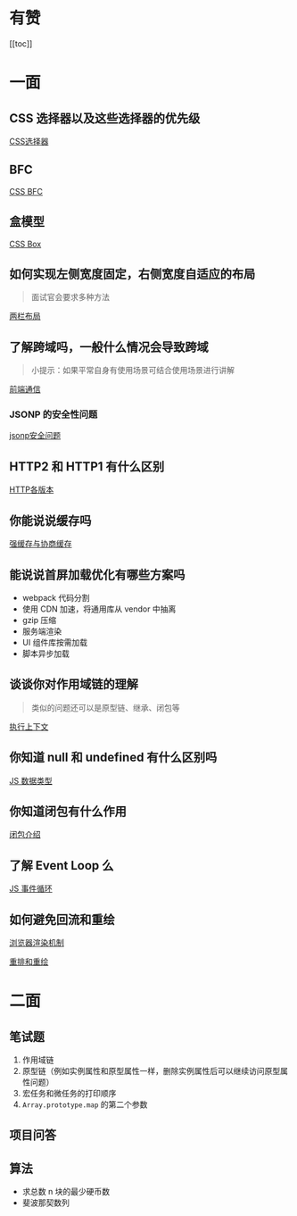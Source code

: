 # 有赞
[[toc]]
# 一面

## CSS 选择器以及这些选择器的优先级

[CSS选择器](https://github.com/i-want-offer/FE-Interview-questions/blob/master/CSS/CSS%E9%80%89%E6%8B%A9%E5%99%A8.md)

## BFC

[CSS BFC](https://github.com/i-want-offer/FE-Interview-questions/blob/master/CSS/BFC.md)

## 盒模型

[CSS Box]([https://github.com/i-want-offer/FE-Interview-questions/blob/master/CSS/%E7%9B%92%E6%A8%A1%E5%9E%8B.md](https://github.com/i-want-offer/FE-Interview-questions/blob/master/CSS/盒模型.md))

## 如何实现左侧宽度固定，右侧宽度自适应的布局

>   面试官会要求多种方法

[两栏布局]([https://github.com/i-want-offer/FE-Interview-questions/blob/master/CSS/%E4%B8%A4%E6%A0%8F%E5%B8%83%E5%B1%80.md](https://github.com/i-want-offer/FE-Interview-questions/blob/master/CSS/两栏布局.md))

## 了解跨域吗，一般什么情况会导致跨域

>   小提示：如果平常自身有使用场景可结合使用场景进行讲解

[前端通信]([https://github.com/i-want-offer/FE-Interview-questions/blob/master/%E5%89%8D%E5%90%8E%E7%AB%AF%E9%80%9A%E4%BF%A1/%E8%B7%A8%E5%9F%9F.md](https://github.com/i-want-offer/FE-Interview-questions/blob/master/前后端通信/跨域.md))

### JSONP 的安全性问题

[jsonp安全问题](https://github.com/i-want-offer/FE-Interview-questions/blob/master/%E5%AE%89%E5%85%A8/jsonp%E5%AE%89%E5%85%A8%E9%97%AE%E9%A2%98.md)

## HTTP2 和 HTTP1 有什么区别

[HTTP各版本](https://github.com/i-want-offer/FE-Interview-questions/blob/master/%E5%89%8D%E5%90%8E%E7%AB%AF%E9%80%9A%E4%BF%A1/HTTP%E7%89%88%E6%9C%AC.md)

## 你能说说缓存吗

[强缓存与协商缓存](https://github.com/LaamGinghong/FE-Interview-questions/blob/master/%E6%80%A7%E8%83%BD%E4%BC%98%E5%8C%96/%E7%BC%93%E5%AD%98.md)

## 能说说首屏加载优化有哪些方案吗

*   webpack 代码分割
*   使用 CDN 加速，将通用库从 vendor 中抽离
*   gzip 压缩
*   服务端渲染
*   UI 组件库按需加载
*   脚本异步加载

## 谈谈你对作用域链的理解

>   类似的问题还可以是原型链、继承、闭包等

[执行上下文](https://github.com/LaamGinghong/FE-Interview-questions/blob/master/JS/%E6%89%A7%E8%A1%8C%E4%B8%8A%E4%B8%8B%E6%96%87.md)

## 你知道 null 和 undefined 有什么区别吗

[JS 数据类型](https://github.com/LaamGinghong/FE-Interview-questions/blob/master/JS/js.md)

## 你知道闭包有什么作用

[闭包介绍](https://github.com/LaamGinghong/FE-Interview-questions/blob/master/JS/%E6%89%A7%E8%A1%8C%E4%B8%8A%E4%B8%8B%E6%96%87.md)

## 了解 Event Loop 么

[JS 事件循环](https://github.com/LaamGinghong/FE-Interview-questions/blob/master/JS/JS%20%E7%9B%B8%E5%85%B3.md)

## 如何避免回流和重绘

[浏览器渲染机制](https://github.com/LaamGinghong/FE-Interview-questions/blob/master/HTML/%E6%B8%B2%E6%9F%93%E6%9C%BA%E5%88%B6.md)

[重排和重绘](https://github.com/LaamGinghong/FE-Interview-questions/blob/master/HTML/%E9%87%8D%E6%8E%92%E9%87%8D%E7%BB%98.md)

# 二面

## 笔试题

1.  作用域链
2.  原型链（例如实例属性和原型属性一样，删除实例属性后可以继续访问原型属性问题）
3.  宏任务和微任务的打印顺序
4.  `Array.prototype.map` 的第二个参数



## 项目问答



## 算法

*   求总数 n 块的最少硬币数
*   斐波那契数列

